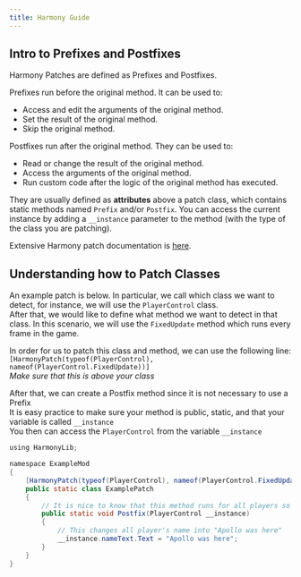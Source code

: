 ```yaml
---
title: Harmony Guide
---
```


## Intro to Prefixes and Postfixes

Harmony Patches are defined as Prefixes and Postfixes. 

Prefixes run before the original method. It can be used to:
- Access and edit the arguments of the original method.
- Set the result of the original method.
- Skip the original method.

Postfixes run after the original method. They can be used to:
- Read or change the result of the original method.
- Access the arguments of the original method.
- Run custom code after the logic of the original method has executed.

They are usually defined as **attributes** above a patch class, 
which contains static methods named `Prefix` and/or `Postfix`. You can
access the current instance by adding a `__instance` parameter to the method (with the type
of the class you are patching).

Extensive Harmony patch documentation is [here](https://harmony.pardeike.net/articles/patching.html).

## Understanding how to Patch Classes

An example patch is below. 
In particular, we call which class we want to detect, for instance, we will use the `PlayerControl` class.  
After that, we would like to define what method we want to detect in that class. In this scenario, we will 
use the `FixedUpdate` method which runs every frame in the game.

In order for us to patch this class and method, we can use the following line:  
`[HarmonyPatch(typeof(PlayerControl), nameof(PlayerControl.FixedUpdate))]`  
*Make sure that this is above your class*

After that, we can create a Postfix method since it is not necessary to use a Prefix  
It is easy practice to make sure your method is public, static, and that your variable is called `__instance`  
You then can access the `PlayerControl` from the variable `__instance`

```java
using HarmonyLib;

namespace ExampleMod
{
    [HarmonyPatch(typeof(PlayerControl), nameof(PlayerControl.FixedUpdate))]
    public static class ExamplePatch
    {
        // It is nice to know that this method runs for all players so all player's names are changed to "Apollo was here"
        public static void Postfix(PlayerControl __instance)
        {
            // This changes all player's name into "Apollo was here" 
            __instance.nameText.Text = "Apollo was here";
        }
    }
}
```
